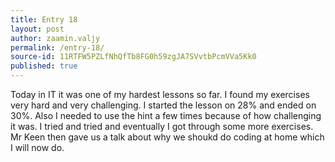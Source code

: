 ```yaml
---
title: Entry 18
layout: post
author: zaamin.valjy
permalink: /entry-18/
source-id: 11RTFW5PZLfNhQfTb8FG0h59zgJA7SVvtbPcmVVa5Kk0
published: true
---
```

Today in IT it was one of my hardest lessons so far. I found my exercises very hard and very challenging. I started the lesson on 28% and ended on 30%. Also I needed to use the hint a few times because of how challenging it was. I tried and tried and eventually I got through some more exercises. Mr Keen then gave us a talk about why we shoukd do coding at home which I will now do.

